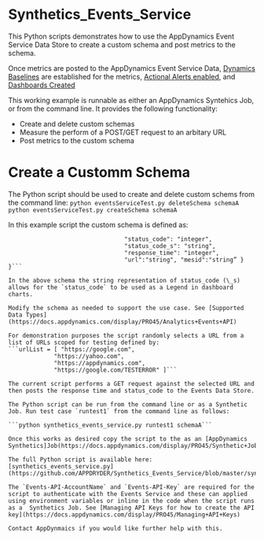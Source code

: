 # Synthetics_Events_Service

This Python scripts demonstrates how to use the AppDynamics Event Service Data Store to create a custom schema and post metrics to the schema.

Once metrics are posted to the AppDynamics Event Service Data, [Dynamics Baselines](https://docs.appdynamics.com/display/PRO45/Dynamic+Baselines) are established for the metrics, [Actional Alerts enabled](https://docs.appdynamics.com/display/PRO45/Alert+and+Respond), and [Dashboards Created](https://docs.appdynamics.com/display/PRO45/Dashboards+and+Reports)

This working example is runnable as either an AppDynamics Syntehics Job, or from the command line. It provides the following functionality:
* Create and delete custom schemas
* Measure the perform of a POST/GET request to an arbitary URL
* Post metrics to the custom schema

# Create a Customm Schema

The Python script should be used to create and delete custom schems from the command line:
```python eventsServiceTest.py deleteSchema schemaA```
```python eventsServiceTest.py createSchema schemaA```

In this example script the custom schema is defined as:
```exampleSchema = { "schema": { "testid": "integer",
                                 "status_code": "integer",
                                 "status_code_s": "string",
                                 "response_time": "integer",
                                 "url":"string", "mesid":"string” }  }```

In the above schema the string representation of status_code (\_s) allows for the `status_code` to be used as a Legend in dashboard charts.

Modify the schema as needed to support the use case. See [Supported Data Types](https://docs.appdynamics.com/display/PRO45/Analytics+Events+API)

For demonstration purposes the script randomly selects a URL from a list of URLs scoped for testing defined by:
```urlList = [ "https://google.com",
             "https://yahoo.com",
             "https://appdynamics.com",
             "https://google.com/TESTERROR" ]```

The current script performs a GET request against the selected URL and then posts the response time and status_code to the Events Data Store.

The Python script can be run from the command line or as a Synthetic Job. Run test case `runtest1` from the command line as follows:

```python synthetics_events_service.py runtest1 schemaA```

Once this works as desired copy the script to the as an [AppDynamics Synthetics]Job(https://docs.appdynamics.com/display/PRO45/Synthetic+Jobs)

The full Python script is available here: [synthetics_events_service.py](https://github.com/APPDRYDER/Synthetics_Events_Service/blob/master/synthetics_events_service.py)

The `Events-API-AccountName` and `Events-API-Key` are required for the script to authenticate with the Events Service and these can applied using environment variables or inline in the code when the script runs as a  Synthetics Job. See [Managing API Keys for how to create the API key](https://docs.appdynamics.com/display/PRO45/Managing+API+Keys)

Contact AppDynmaics if you would like further help with this.

